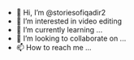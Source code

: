 - 👋 Hi, I’m @storiesofiqadir2
- 👀 I’m interested in video editing
- 🌱 I’m currently learning ...
- 💞️ I’m looking to collaborate on ...
- 📫 How to reach me ...

<!---
storiesofiqadir2/storiesofiqadir2 is a ✨ special ✨ repository because its `README.md` (this file) appears on your GitHub profile.
You can click the Preview link to take a look at your changes.
--->
